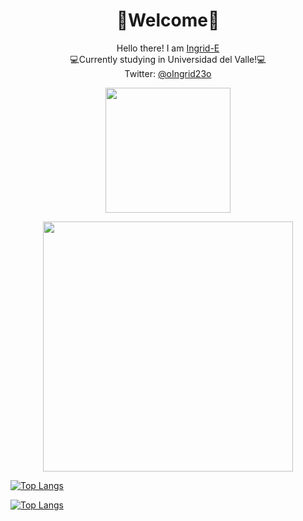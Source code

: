 <h1 align="center">🌸Welcome🌸</h1>

<p align="center">Hello there! I am <a href="https://github.com/Ingrid-E">Ingrid-E</a><br>
💻Currently studying in Universidad del Valle!💻<br>
  Twitter: <a href="https://twitter.com/oIngrid23o"> @oIngrid23o</p></a>


<p align="center"><img src="https://i.imgur.com/bUK0j3y.png" height="200"><br></p>

<p align="center"><img src="https://github-readme-stats.vercel.app/api?username=Ingrid-E&&show_icons=true&title_color=ffffff&icon_color=bb2acf&text_color=daf7dc&bg_color=151515" width="400">

[![Top Langs](https://github-readme-stats.vercel.app/api/top-langs/?username=Ingrid-E&layout=compact)](https://github.com/Ingrid-E/github-readme-stats)

</p>

[![Top Langs](https://github-readme-stats.vercel.app/api/top-langs/?username=Ingrid-E&layout=compact)](https://github.com/Ingrid-E/github-readme-stats)



